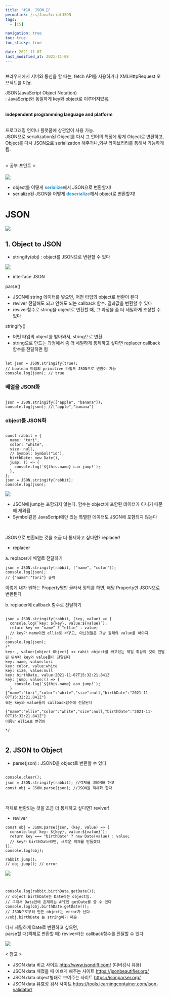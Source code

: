 ```yaml
---
title: "#10. JSON 🍫"
permalink: /cs/JavaScriptJSON
tags:
  - [CS]

navigation: true
toc: true
toc_sticky: true

date: 2021-11-07
last_modified_at: 2021-11-08
---
```


![]()

브라우저에서 서버와 통신을 할 때는, fetch API를 사용하거나 XMLHttpRequest 오브젝트를 이용.<br/>

JSON(JavaScript Object Notation)<br/>
: JavaScript와 동일하게 key와 object로 이루어져있음.<br/><br/>

<strong>independent programming language and platform</strong><br/><br/>

프로그래밍 언어나 플랫폼에 상관없이 사용 가능.<br/>
JSON으로 serialization된 Object를 다시 그 언어의 특징에 맞게 Object로 변환하고,<br/>
Object를 다시 JSON으로 serialization 해주거나,외부 라이브러리를 통해서 가능하게 됨.<br/><br/>

⭐️ 공부 포인트 ⭐️

<img src="/assets/images/JS_JSON_serialize.jpeg" /><br/>

- object를 어떻게 <strong style="color:#3498db">serialize</strong>해서 JSON으로 변환할지!
- serialize된 JSON을 어떻게 <strong style="color:#3498db">deserialize</strong>해서 object로 변환할지!

# JSON
<img src="/assets/images/JS_JSON.jpeg" /><br/>

## 1. Object to JSON

- stringify(obj)
: object를 JSON으로 변환할 수 있다

<img src="/assets/images/JS_JSON_overloading.jpeg" /><br/>

* interface JSON <br/>

parse()
- JSON에 string 데이터를 넣으면, 어떤 타입의 object로 변환이 된다
- reviver 전달해도 되고 안해도 되는 callback 함수. 결과값을 변환할 수 있다
- reviver함수로 string을 object로 변환할 때, 그 과정을 좀 더 세밀하게 조정할 수 있다

stringify()
- 어떤 타입의 object를 받아와서, string으로 변환
- string으로 만드는 과정에서 좀 더 세밀하게 통제하고 싶다면 replacer callback 함수를 전달하면 됨

```JS

let json = JSON.stringify(true);
// boolean 타입의 primitive 타입도 JSON으로 변환이 가능
console.log(json); // true

```

### 배열을 JSON화

```JS

json = JSON.stringify(["apple", "banana"]);
console.log(json); //["apple","banana"]

```
### object를 JSON화

```JS

const rabbit = {
  name: "tori",
  color: "white",
  size: null,
  // Symbol: Symbol("id"),
  birthDate: new Date(),
  jump: () => {
    console.log(`${this.name} can jump!`);
  },
};
json = JSON.stringify(rabbit);
console.log(json);
```

<img src="/assets/images/JS_JSON_serialize_deserialize.jpeg" /><br/>

- JSON에 jump는 포함되지 않는다. 함수는 object에 포함된 데이터가 아니기 때문에 제외됨
- Symbol같은 JavaScript에만 있는 특별한 데이터도 JSON에 포함되지 않는다

<br/>

JSON으로 변환되는 것을 조금 더 통제하고 싶다면? replacer!

- replacer

a. replacer에 배열로 전달하기

```JS
json = JSON.stringify(rabbit, ["name", "color"]);
console.log(json);
// {"name":"tori"} 출력
```
이렇게 내가 원하는 Property명만 골라서 정의를 하면, 해당 Property만 JSON으로 변환된다


b. replacer에 callback 함수로 전달하기

```JS

json = JSON.stringify(rabbit, (key, value) => {
  console.log(`key: ${key}, value:${value}`);
  return key == "name" ? "ellie" : value;
  // key가 name이면 ellie로 바꾸고, 아닌것들은 그냥 원래의 value를 써야지
});
console.log(json);
/*
key: , value:[object Object] << rabit object를 싸고있는 제일 최상의 것이 전달된 뒤부터 key와 value들이 전달된다
key: name, value:tori
key: color, value:white
key: size, value:null
key: birthDate, value:2021-11-07T15:32:21.841Z
key: jump, value:() => {
    console.log(`${this.name} can jump!`);
  }
{"name":"tori","color":"white","size":null,"birthDate":"2021-11-07T15:32:21.841Z"}
모든 key와 value들이 callback함수에 전달된다

{"name":"ellie","color":"white","size":null,"birthDate":"2021-11-07T15:32:21.841Z"}
이름만 ellie로 변경됨

*/


```



## 2. JSON to Object

- parse(json)
: JSOND을 object로 변환할 수 있다

```JS

console.clear();
json = JSON.stringify(rabbit); //객체를 JSON화 하고
const obj = JSON.parse(json); //JSON을 객체화 한다

```

<br/>

객체로 변환되는 것을 조금 더 통제하고 싶다면? reviver!

- reviver


```JS
const obj = JSON.parse(json, (key, value) => {
  console.log(`key: ${key}, value:${value}`);
  return key === "birthDate" ? new Date(value) : value;
  // key가 birthDate라면, 새로운 객체를 만들겠다
});
console.log(obj);

rabbit.jump();
// obj.jump(); // error
```
<img src="/assets/images/JS_JSON_jump.jpeg" /><br/>


```JS


console.log(rabbit.birthDate.getDate());
// object birthDate는 Date라는 object임.
// 그래서 Date안에 존재하는 API인 getDate를 쓸 수 있다
console.log(obj.birthDate.getDate());
// JSON으로부터 만든 object는 error가 난다.
//obj.birthDate 는 string이기 때문

```
다시 세밀하게 Date로 변환하고 싶으면, <br/>
parse할 때(객체로 변환할 때) reviver라는 callback함수를 전달할 수 있다

<img src="/assets/images/JS_JSON_object_to_JSON.jpeg" /><br/>


< 참고 >
- JSON data 비교 사이트 http://www.jsondiff.com/ (디버깅시 유용)
- JSON data 깨졌을 때 예쁘게 해주는 사이트 https://jsonbeautifier.org/
- JSON data object형태로 보여주는 사이트 https://jsonparser.org/
- JSON data 유효성 검사 사이트 https://tools.learningcontainer.com/json-validator/
